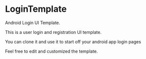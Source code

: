 # LoginTemplate
Android Login UI Template.

This is a user login and registration UI template.

You can clone it and use it to start off your android app login pages

Feel free to edit and customized the template.



